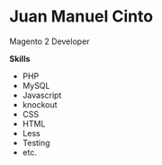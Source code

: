 # Juan Manuel Cinto

Magento 2 Developer

**Skills**

- PHP
- MySQL
- Javascript
- knockout
- CSS
- HTML
- Less
- Testing
- etc.
